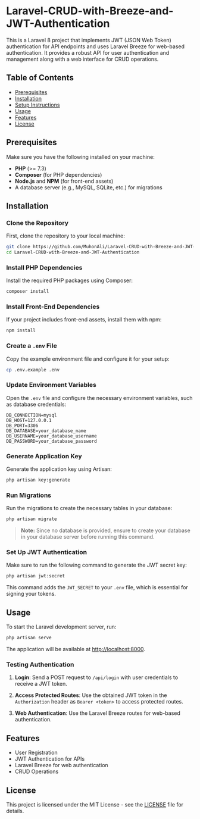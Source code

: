 # Laravel-CRUD-with-Breeze-and-JWT-Authentication

This is a Laravel 8 project that implements JWT (JSON Web Token) authentication for API endpoints and uses Laravel Breeze for web-based authentication. It provides a robust API for user authentication and management along with a web interface for CRUD operations.

## Table of Contents
- [Prerequisites](#prerequisites)
- [Installation](#installation)
- [Setup Instructions](#setup-instructions)
- [Usage](#usage)
- [Features](#features)
- [License](#license)

## Prerequisites

Make sure you have the following installed on your machine:
- **PHP** (>= 7.3)
- **Composer** (for PHP dependencies)
- **Node.js** and **NPM** (for front-end assets)
- A database server (e.g., MySQL, SQLite, etc.) for migrations

## Installation

### Clone the Repository
First, clone the repository to your local machine:

```bash
git clone https://github.com/MuhonAli/Laravel-CRUD-with-Breeze-and-JWT-Authentication.git
cd Laravel-CRUD-with-Breeze-and-JWT-Authentication
```

### Install PHP Dependencies
Install the required PHP packages using Composer:

```bash
composer install
```

### Install Front-End Dependencies
If your project includes front-end assets, install them with npm:

```bash
npm install
```

### Create a `.env` File
Copy the example environment file and configure it for your setup:

```bash
cp .env.example .env
```

### Update Environment Variables
Open the `.env` file and configure the necessary environment variables, such as database credentials:

```env
DB_CONNECTION=mysql
DB_HOST=127.0.0.1
DB_PORT=3306
DB_DATABASE=your_database_name
DB_USERNAME=your_database_username
DB_PASSWORD=your_database_password
```

### Generate Application Key
Generate the application key using Artisan:

```bash
php artisan key:generate
```

### Run Migrations
Run the migrations to create the necessary tables in your database:

```bash
php artisan migrate
```

> **Note:** Since no database is provided, ensure to create your database in your database server before running this command.

### Set Up JWT Authentication
Make sure to run the following command to generate the JWT secret key:

```bash
php artisan jwt:secret
```

This command adds the `JWT_SECRET` to your `.env` file, which is essential for signing your tokens.

## Usage

To start the Laravel development server, run:

```bash
php artisan serve
```

The application will be available at [http://localhost:8000](http://localhost:8000).

### Testing Authentication
1. **Login**: Send a POST request to `/api/login` with user credentials to receive a JWT token.

2. **Access Protected Routes**: Use the obtained JWT token in the `Authorization` header as `Bearer <token>` to access protected routes.

3. **Web Authentication**: Use the Laravel Breeze routes for web-based authentication.

## Features
- User Registration
- JWT Authentication for APIs
- Laravel Breeze for web authentication
- CRUD Operations

## License
This project is licensed under the MIT License - see the [LICENSE](LICENSE) file for details.